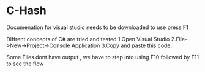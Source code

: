 # C-Hash

Documenation for visual studio needs to be downloaded to use press F1

Diffrent concepts of C# are tried and tested
1.Open Visual Studio
2.File->New->Project->Console Application
3.Copy and paste this code.

Some Files dont have output , we have to step into using F10 followed by F11 to see the flow
